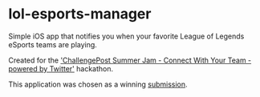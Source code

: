 # lol-esports-manager

Simple iOS app that notifies you when your favorite League of Legends eSports teams are playing.

Created for the ['ChallengePost Summer Jam - Connect With Your Team - powered by Twitter'](http://sjconnect.devpost.com/?ref_feature=summerjam&ref_content=sjconnect) hackathon.

This application was chosen as a winning [submission](http://devpost.com/software/league-of-legends-esports-manager).
